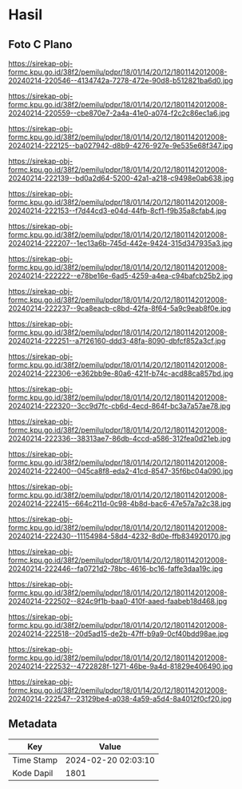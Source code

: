 # Hasil

## Foto C Plano

https://sirekap-obj-formc.kpu.go.id/38f2/pemilu/pdpr/18/01/14/20/12/1801142012008-20240214-220546--4134742a-7278-472e-90d8-b512821ba6d0.jpg

https://sirekap-obj-formc.kpu.go.id/38f2/pemilu/pdpr/18/01/14/20/12/1801142012008-20240214-220559--cbe870e7-2a4a-41e0-a074-f2c2c86ec1a6.jpg

https://sirekap-obj-formc.kpu.go.id/38f2/pemilu/pdpr/18/01/14/20/12/1801142012008-20240214-222125--ba027942-d8b9-4276-927e-9e535e68f347.jpg

https://sirekap-obj-formc.kpu.go.id/38f2/pemilu/pdpr/18/01/14/20/12/1801142012008-20240214-222139--bd0a2d64-5200-42a1-a218-c9498e0ab638.jpg

https://sirekap-obj-formc.kpu.go.id/38f2/pemilu/pdpr/18/01/14/20/12/1801142012008-20240214-222153--f7d44cd3-e04d-44fb-8cf1-f9b35a8cfab4.jpg

https://sirekap-obj-formc.kpu.go.id/38f2/pemilu/pdpr/18/01/14/20/12/1801142012008-20240214-222207--1ec13a6b-745d-442e-9424-315d347935a3.jpg

https://sirekap-obj-formc.kpu.go.id/38f2/pemilu/pdpr/18/01/14/20/12/1801142012008-20240214-222222--e78be16e-6ad5-4259-a4ea-c94bafcb25b2.jpg

https://sirekap-obj-formc.kpu.go.id/38f2/pemilu/pdpr/18/01/14/20/12/1801142012008-20240214-222237--9ca8eacb-c8bd-42fa-8f64-5a9c9eab8f0e.jpg

https://sirekap-obj-formc.kpu.go.id/38f2/pemilu/pdpr/18/01/14/20/12/1801142012008-20240214-222251--a7f26160-ddd3-48fa-8090-dbfcf852a3cf.jpg

https://sirekap-obj-formc.kpu.go.id/38f2/pemilu/pdpr/18/01/14/20/12/1801142012008-20240214-222306--e362bb9e-80a6-421f-b74c-acd88ca857bd.jpg

https://sirekap-obj-formc.kpu.go.id/38f2/pemilu/pdpr/18/01/14/20/12/1801142012008-20240214-222320--3cc9d7fc-cb6d-4ecd-864f-bc3a7a57ae78.jpg

https://sirekap-obj-formc.kpu.go.id/38f2/pemilu/pdpr/18/01/14/20/12/1801142012008-20240214-222336--38313ae7-86db-4ccd-a586-312fea0d21eb.jpg

https://sirekap-obj-formc.kpu.go.id/38f2/pemilu/pdpr/18/01/14/20/12/1801142012008-20240214-222400--045ca8f8-eda2-41cd-8547-35f6bc04a090.jpg

https://sirekap-obj-formc.kpu.go.id/38f2/pemilu/pdpr/18/01/14/20/12/1801142012008-20240214-222415--664c211d-0c98-4b8d-bac6-47e57a7a2c38.jpg

https://sirekap-obj-formc.kpu.go.id/38f2/pemilu/pdpr/18/01/14/20/12/1801142012008-20240214-222430--11154984-58d4-4232-8d0e-ffb834920170.jpg

https://sirekap-obj-formc.kpu.go.id/38f2/pemilu/pdpr/18/01/14/20/12/1801142012008-20240214-222446--fa0721d2-78bc-4616-bc16-faffe3daa19c.jpg

https://sirekap-obj-formc.kpu.go.id/38f2/pemilu/pdpr/18/01/14/20/12/1801142012008-20240214-222502--824c9f1b-baa0-410f-aaed-faabeb18d468.jpg

https://sirekap-obj-formc.kpu.go.id/38f2/pemilu/pdpr/18/01/14/20/12/1801142012008-20240214-222518--20d5ad15-de2b-47ff-b9a9-0cf40bdd98ae.jpg

https://sirekap-obj-formc.kpu.go.id/38f2/pemilu/pdpr/18/01/14/20/12/1801142012008-20240214-222532--4722828f-1271-46be-9a4d-81829e406490.jpg

https://sirekap-obj-formc.kpu.go.id/38f2/pemilu/pdpr/18/01/14/20/12/1801142012008-20240214-222547--23129be4-a038-4a59-a5d4-8a4012f0cf20.jpg


## Metadata

| Key        | Value               |
| ---------- | ------------------- |
| Time Stamp | 2024-02-20 02:03:10 |
| Kode Dapil | 1801                |



